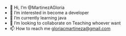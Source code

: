 - 👋 Hi, I’m @MartinezAGloria
- 👀 I’m interested in become a developer
- 🌱 I’m currently learning java
- 💞️ I’m looking to collaborate on Teaching whoever want
- 📫 How to reach me gloriacmartineza@gmail.com

<!---
MartinezAGloria/MartinezAGloria is a ✨ special ✨ repository because its `README.md` (this file) appears on your GitHub profile.
You can click the Preview link to take a look at your changes.
--->
